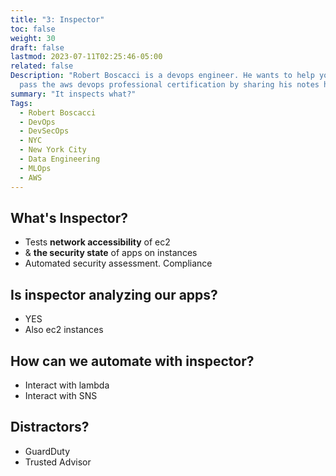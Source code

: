 ```yaml
---
title: "3: Inspector"
toc: false
weight: 30
draft: false
lastmod: 2023-07-11T02:25:46-05:00
related: false
Description: "Robert Boscacci is a devops engineer. He wants to help you \
  pass the aws devops professional certification by sharing his notes here."
summary: "It inspects what?"
Tags:
  - Robert Boscacci
  - DevOps
  - DevSecOps
  - NYC
  - New York City
  - Data Engineering
  - MLOps
  - AWS
---
```


## What's Inspector?
- Tests __network accessibility__ of ec2
- & __the security state__ of apps on instances
- Automated security assessment. Compliance

## Is inspector analyzing our apps?
- YES
- Also ec2 instances

## How can we automate with inspector?
- Interact with lambda
- Interact with SNS

## Distractors?
- GuardDuty
- Trusted Advisor